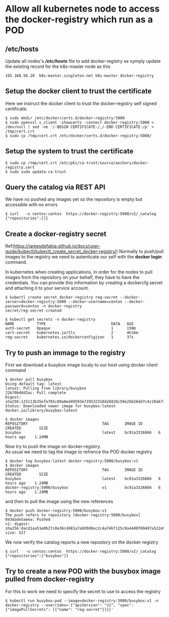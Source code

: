 # Allow all kubernetes node to access the docker-registry which run as a POD

## /etc/hosts
Update all nodes's ***/etc/hosts*** file to add docker-registry
se symply update the existing record for the k8s-master node as this

```
192.168.56.10  k8s-master.singleton.net k8s-master docker-registry
```

## Setup the docker client to trust the certificate
Here we instruct the docker client to trust the docker-registry self signed certificate.
```
$ sudo mkdir /etc/docker/certs.d/docker-registry:5000
$ sudo openssl s_client -showcerts -connect docker-registry:5000 < /dev/null | sed -ne '/-BEGIN CERTIFICATE-/,/-END CERTIFICATE-/p' > /tmp/cert.crt
$ sudo cp /tmp/cert.crt /etc/docker/certs.d/docker-registry:5000/
```

## Setup the system to trust the certificate
```
$ sudo cp /tmp/cert.crt /etc/pki/ca-trust/source/anchors/docker-registry.cert
$ sudo sudo update-ca-trust
```

## Query the catalog via REST API
We have no pushed any images yet so the repository is empty but accessible with no errors
```
$ curl   -u centos:centos  https://docker-registry:5000/v2/_catalog
{"repositories":[]}
```

## Create a docker-registry secret
Ref(https://jamesdefabia.github.io/docs/user-guide/kubectl/kubectl_create_secret_docker-registry/)
Normally to push/pull images to the registry we need to autenticate our self with the **docker login** command.  

In kubernetes when creating applications, in order for the nodes to pull images from the repository on your behalf, they have to have the credentials.
You can provide this information by creating a dockercfg secret and attaching it to your service account.
```
$ kubectl create secret docker-registry reg-secret --docker-server=docker-registry:5000 --docker-username=centos --docker-password=centos -n docker-registry
secret/reg-secret created

$ kubectl get secrets -n docker-registry
NAME          TYPE                             DATA   AGE
auth-secret   Opaque                           1      158m
cert-secret   kubernetes.io/tls                2      4h16m
reg-secret    kubernetes.io/dockerconfigjson   1      37s
```

## Try to push an immage to the registry

First we download a busybox image localy to our host using docker client command 
```
$ docker pull busybox
Using default tag: latest
latest: Pulling from library/busybox
22b70bddd3ac: Pull complete
Digest: sha256:125113b35efe765c89a8ed49593e719532318d26828c58e26b26dd7c4c28a673
Status: Downloaded newer image for busybox:latest
docker.io/library/busybox:latest

$ docker images
REPOSITORY                                 TAG       IMAGE ID       CREATED        SIZE
busybox                                    latest    bc01a3326866   6 hours ago    1.24MB

```
Now try to push the image on docker-registry.  
As usual we need to tag the image to refrence the POD docker registry

```
$ docker tag busybox:latest docker-registry:5000/busybox:v1
$ docker images
REPOSITORY                                 TAG       IMAGE ID       CREATED        SIZE
busybox                                    latest    bc01a3326866   6 hours ago    1.24MB
docker-registry:5000/busybox               v1        bc01a3326866   6 hours ago    1.24MB
```
and then to pull the image using the new references

```
$ docker push docker-registry:5000/busybox:v1
The push refers to repository [docker-registry:5000/busybox]
0438ade5aeea: Pushed
v1: digest: sha256:dacd1aa51e0b27c0e36c4981a7a8d9d8ec2c4a74bf125c0a44d0709497a522e9 size: 527

```

We now verify the catalog reports a new repostory on the docker-registry
```
$ curl   -u centos:centos  https://docker-registry:5000/v2/_catalog
{"repositories":["busybox"]}
```

## Try to create a new POD with the busybox image pulled from docker-registry 
For this to work we need to specify the secret to use to access the registry

```
$ kubectl run busybox-pod --image=docker-registry:5000/busybox:v1 -n docker-registry --overrides='{"apiVersion": "v1", "spec": {"imagePullSecrets": [{"name": "reg-secret"}]}}' 
```



